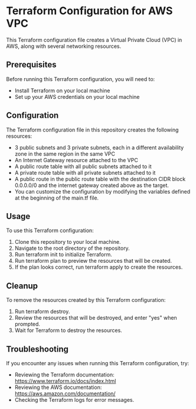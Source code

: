 # Terraform Configuration for AWS VPC

This Terraform configuration file creates a Virtual Private Cloud (VPC) in AWS, along with several networking resources.

## Prerequisites
Before running this Terraform configuration, you will need to:

- Install Terraform on your local machine
- Set up your AWS credentials on your local machine

## Configuration
The Terraform configuration file in this repository creates the following resources:

- 3 public subnets and 3 private subnets, each in a different availability zone in the same region in the same VPC
- An Internet Gateway resource attached to the VPC
- A public route table with all public subnets attached to it
- A private route table with all private subnets attached to it
- A public route in the public route table with the destination CIDR block 0.0.0.0/0 and the internet gateway created above as the target.
- You can customize the configuration by modifying the variables defined at the beginning of the main.tf file.

## Usage
To use this Terraform configuration:

1. Clone this repository to your local machine.
2. Navigate to the root directory of the repository.
3. Run terraform init to initialize Terraform.
4. Run terraform plan to preview the resources that will be created.
5. If the plan looks correct, run terraform apply to create the resources.

## Cleanup
To remove the resources created by this Terraform configuration:

1. Run terraform destroy.
2. Review the resources that will be destroyed, and enter "yes" when prompted.
3. Wait for Terraform to destroy the resources.

## Troubleshooting
If you encounter any issues when running this Terraform configuration, try:

- Reviewing the Terraform documentation: https://www.terraform.io/docs/index.html
- Reviewing the AWS documentation: https://aws.amazon.com/documentation/
- Checking the Terraform logs for error messages.
